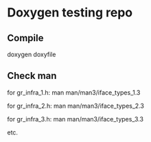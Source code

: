 # Doxygen testing repo

## Compile
doxygen doxyfile

## Check man
for gr_infra_1.h:
man man/man3/iface_types_1.3

for gr_infra_2.h:
man man/man3/iface_types_2.3

for gr_infra_3.h:
man man/man3/iface_types_3.3

etc.
